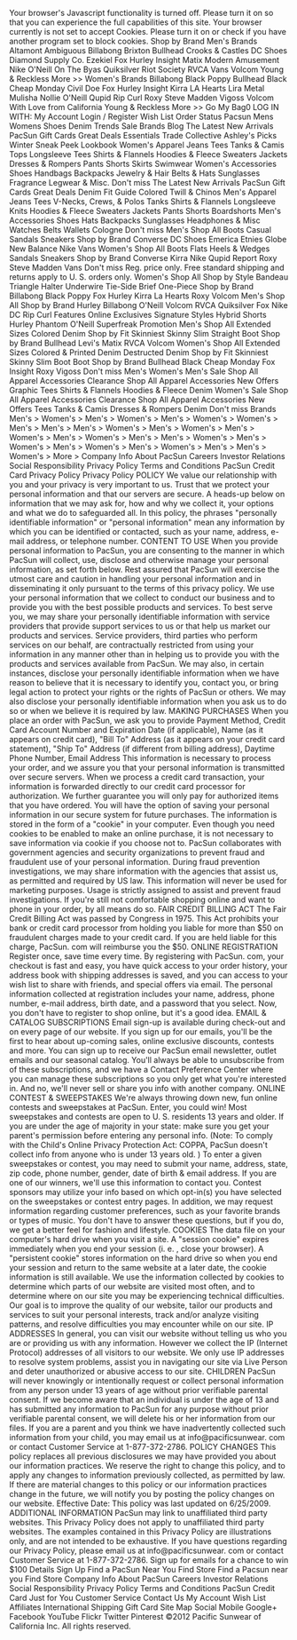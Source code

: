 Your browser's Javascript functionality is turned off. Please turn it on so that you can experience the full capabilities of this site. Your browser currently is not set to accept Cookies. Please turn it on or check if you have another program set to block cookies. Shop by Brand Men's Brands Altamont Ambiguous Billabong Brixton Bullhead Crooks & Castles DC Shoes Diamond Supply Co. Ezekiel Fox Hurley Insight Matix Modern Amusement Nike O'Neill On The Byas Quiksilver Riot Society RVCA Vans Volcom Young & Reckless More >> Women's Brands Billabong Black Poppy Bullhead Black Cheap Monday Civil Doe Fox Hurley Insight Kirra LA Hearts Lira Metal Mulisha Nollie O'Neill Qupid Rip Curl Roxy Steve Madden Vigoss Volcom With Love from California Young & Reckless More >> Go My Bag0 LOG IN WITH: My Account Login / Register Wish List Order Status Pacsun Mens Womens Shoes Denim Trends Sale Brands Blog The Latest New Arrivals PacSun Gift Cards Great Deals Essentials Trade Collective Ashley's Picks Winter Sneak Peek Lookbook Women's Apparel Jeans Tees Tanks & Camis Tops Longsleeve Tees Shirts & Flannels Hoodies & Fleece Sweaters Jackets Dresses & Rompers Pants Shorts Skirts Swimwear Women's Accessories Shoes Handbags Backpacks Jewelry & Hair Belts & Hats Sunglasses Fragrance Legwear & Misc. Don't miss The Latest New Arrivals PacSun Gift Cards Great Deals Denim Fit Guide Colored Twill & Chinos Men's Apparel Jeans Tees V-Necks, Crews, & Polos Tanks Shirts & Flannels Longsleeve Knits Hoodies & Fleece Sweaters Jackets Pants Shorts Boardshorts Men's Accessories Shoes Hats Backpacks Sunglasses Headphones & Misc Watches Belts Wallets Cologne Don't miss Men's Shop All Boots Casual Sandals Sneakers Shop by Brand Converse DC Shoes Emerica Etnies Globe New Balance Nike Vans Women's Shop All Boots Flats Heels & Wedges Sandals Sneakers Shop by Brand Converse Kirra Nike Qupid Report Roxy Steve Madden Vans Don't miss Reg. price only. Free standard shipping and returns apply to U. S. orders only. Women's Shop All Shop by Style Bandeau Triangle Halter Underwire Tie-Side Brief One-Piece Shop by Brand Billabong Black Poppy Fox Hurley Kirra La Hearts Roxy Volcom Men's Shop All Shop by Brand Hurley Billabong O'Neill Volcom RVCA Quiksilver Fox Nike DC Rip Curl Features Online Exclusives Signature Styles Hybrid Shorts Hurley Phantom O'Neill Superfreak Promotion Men's Shop All Extended Sizes Colored Denim Shop by Fit Skinniest Skinny Slim Straight Boot Shop by Brand Bullhead Levi's Matix RVCA Volcom Women's Shop All Extended Sizes Colored & Printed Denim Destructed Denim Shop by Fit Skinniest Skinny Slim Boot Boot Shop by Brand Bullhead Black Cheap Monday Fox Insight Roxy Vigoss Don't miss Men's Women's Men's Sale Shop All Apparel Accessories Clearance Shop All Apparel Accessories New Offers Graphic Tees Shirts & Flannels Hoodies & Fleece Denim Women's Sale Shop All Apparel Accessories Clearance Shop All Apparel Accessories New Offers Tees Tanks & Camis Dresses & Rompers Denim Don't miss Brands Men's > Women's > Men's > Women's > Men's > Women's > Women's > Men's > Men's > Men's > Women's > Men's > Women's > Men's > Women's > Men's > Women's > Men's > Men's > Women's > Men's > Women's > Men's > Women's > Men's > Women's > Men's > Men's > Women's > More > Company Info About PacSun Careers Investor Relations Social Responsibility Privacy Policy Terms and Conditions PacSun Credit Card Privacy Policy Privacy Policy POLICY We value our relationship with you and your privacy is very important to us. Trust that we protect your personal information and that our servers are secure. A heads-up below on information that we may ask for, how and why we collect it, your options and what we do to safeguarded all. In this policy, the phrases "personally identifiable information" or "personal information" mean any information by which you can be identified or contacted, such as your name, address, e-mail address, or telephone number. CONTENT TO USE When you provide personal information to PacSun, you are consenting to the manner in which PacSun will collect, use, disclose and otherwise manage your personal information, as set forth below. Rest assured that PacSun will exercise the utmost care and caution in handling your personal information and in disseminating it only pursuant to the terms of this privacy policy. We use your personal information that we collect to conduct our business and to provide you with the best possible products and services. To best serve you, we may share your personally identifiable information with service providers that provide support services to us or that help us market our products and services. Service providers, third parties who perform services on our behalf, are contractually restricted from using your information in any manner other than in helping us to provide you with the products and services available from PacSun. We may also, in certain instances, disclose your personally identifiable information when we have reason to believe that it is necessary to identify you, contact you, or bring legal action to protect your rights or the rights of PacSun or others. We may also disclose your personally identifiable information when you ask us to do so or when we believe it is required by law. MAKING PURCHASES When you place an order with PacSun, we ask you to provide Payment Method, Credit Card Account Number and Expiration Date (if applicable), Name (as it appears on credit card), "Bill To" Address (as it appears on your credit card statement), "Ship To" Address (if different from billing address), Daytime Phone Number, Email Address This information is necessary to process your order, and we assure you that your personal information is transmitted over secure servers. When we process a credit card transaction, your information is forwarded directly to our credit card processor for authorization. We further guarantee you will only pay for authorized items that you have ordered. You will have the option of saving your personal information in our secure system for future purchases. The information is stored in the form of a "cookie" in your computer. Even though you need cookies to be enabled to make an online purchase, it is not necessary to save information via cookie if you choose not to. PacSun collaborates with government agencies and security organizations to prevent fraud and fraudulent use of your personal information. During fraud prevention investigations, we may share information with the agencies that assist us, as permitted and required by US law. This information will never be used for marketing purposes. Usage is strictly assigned to assist and prevent fraud investigations. If you're still not comfortable shopping online and want to phone in your order, by all means do so. FAIR CREDIT BILLING ACT The Fair Credit Billing Act was passed by Congress in 1975. This Act prohibits your bank or credit card processor from holding you liable for more than $50 on fraudulent charges made to your credit card. If you are held liable for this charge, PacSun. com will reimburse you the $50. ONLINE REGISTRATION Register once, save time every time. By registering with PacSun. com, your checkout is fast and easy, you have quick access to your order history, your address book with shipping addresses is saved, and you can access to your wish list to share with friends, and special offers via email. The personal information collected at registration includes your name, address, phone number, e-mail address, birth date, and a password that you select. Now, you don't have to register to shop online, but it's a good idea. EMAIL & CATALOG SUBSCRIPTIONS Email sign-up is available during check-out and on every page of our website. If you sign up for our emails, you'll be the first to hear about up-coming sales, online exclusive discounts, contests and more. You can sign up to receive our PacSun email newsletter, outlet emails and our seasonal catalog. You'll always be able to unsubscribe from of these subscriptions, and we have a Contact Preference Center where you can manage these subscriptions so you only get what you're interested in. And no, we'll never sell or share you info with another company. ONLINE CONTEST & SWEEPSTAKES We're always throwing down new, fun online contests and sweepstakes at PacSun. Enter, you could win! Most sweepstakes and contests are open to U. S. residents 13 years and older. If you are under the age of majority in your state: make sure you get your parent's permission before entering any personal info. (Note: To comply with the Child's Online Privacy Protection Act: COPPA, PacSun doesn't collect info from anyone who is under 13 years old. ) To enter a given sweepstakes or contest, you may need to submit your name, address, state, zip code, phone number, gender, date of birth & email address. If you are one of our winners, we'll use this information to contact you. Contest sponsors may utilize your info based on which opt-in(s) you have selected on the sweepstakes or contest entry pages. In addition, we may request information regarding customer preferences, such as your favorite brands or types of music. You don't have to answer these questions, but if you do, we get a better feel for fashion and lifestyle. COOKIES The data file on your computer's hard drive when you visit a site. A "session cookie" expires immediately when you end your session (i. e. , close your browser). A "persistent cookie" stores information on the hard drive so when you end your session and return to the same website at a later date, the cookie information is still available. We use the information collected by cookies to determine which parts of our website are visited most often, and to determine where on our site you may be experiencing technical difficulties. Our goal is to improve the quality of our website, tailor our products and services to suit your personal interests, track and/or analyze visiting patterns, and resolve difficulties you may encounter while on our site. IP ADDRESSES In general, you can visit our website without telling us who you are or providing us with any information. However we collect the IP (Internet Protocol) addresses of all visitors to our website. We only use IP addresses to resolve system problems, assist you in navigating our site via Live Person and deter unauthorized or abusive access to our site. CHILDREN PacSun will never knowingly or intentionally request or collect personal information from any person under 13 years of age without prior verifiable parental consent. If we become aware that an individual is under the age of 13 and has submitted any information to PacSun for any purpose without prior verifiable parental consent, we will delete his or her information from our files. If you are a parent and you think we have inadvertently collected such information from your child, you may email us at info@pacificsunwear. com or contact Customer Service at 1-877-372-2786. POLICY CHANGES This policy replaces all previous disclosures we may have provided you about our information practices. We reserve the right to change this policy, and to apply any changes to information previously collected, as permitted by law. If there are material changes to this policy or our information practices change in the future, we will notify you by posting the policy changes on our website. Effective Date: This policy was last updated on 6/25/2009. ADDITIONAL INFORMATION PacSun may link to unaffiliated third party websites. This Privacy Policy does not apply to unaffiliated third party websites. The examples contained in this Privacy Policy are illustrations only, and are not intended to be exhaustive. If you have questions regarding our Privacy Policy, please email us at info@pacificsunwear. com or contact Customer Service at 1-877-372-2786. Sign up for emails for a chance to win $100 Details Sign Up Find a PacSun Near You Find Store Find a Pacsun near you Find Store Company Info About PacSun Careers Investor Relations Social Responsibility Privacy Policy Terms and Conditions PacSun Credit Card Just for You Customer Service Contact Us My Account Wish List Affiliates International Shipping Gift Card Site Map Social Mobile Google+ Facebook YouTube Flickr Twitter Pinterest ©2012 Pacific Sunwear of California Inc. All rights reserved.